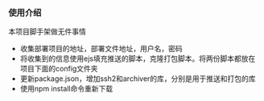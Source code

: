### 使用介绍
本项目脚手架做无件事情
- 收集部署项目的地址，部署文件地址，用户名，密码
- 将收集到的信息使用ejs填充推送的脚本，克隆打包脚本。将两份脚本都放在项目下面的config文件夹
- 更新package.json，增加ssh2和archiver的库，分别是用于推送和打包的库
- 使用npm install命令重新下载
